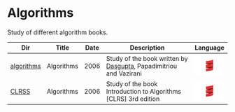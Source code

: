 # Algorithms


Study of different algorithm books.

|          Dir                     | Title                        | Date |  Description | Language |
|----------------------------------|------------------------------|------|--------------|-------------|
| [algorithms](algorithms)         | Algorithms                   | 2006 | Study of the book written by [Dasgupta](http://cseweb.ucsd.edu/~dasgupta/book/index.html), Papadimitriou and Vazirani | <img src="images/Scala_logo.png" width=72px height=50px><img> |
| [CLRSS](CLRSS)         | Algorithms                   | 2006 | Study of the book Introduction to Algorithms [CLRS] 3rd edition | <img src="images/Scala_logo.png" width=72px height=50px><img> |




